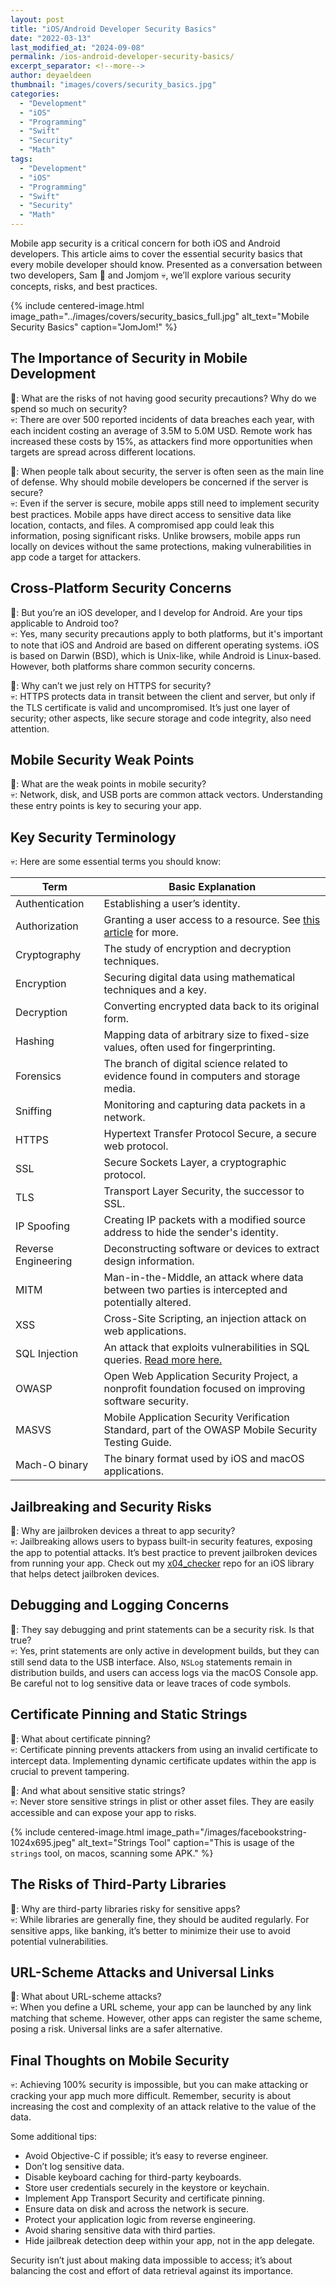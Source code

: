 ```yaml
---
layout: post
title: "iOS/Android Developer Security Basics"
date: "2022-03-13"
last_modified_at: "2024-09-08"
permalink: /ios-android-developer-security-basics/
excerpt_separator: <!--more-->
author: deyaeldeen
thumbnail: "images/covers/security_basics.jpg"
categories: 
  - "Development"
  - "iOS"
  - "Programming"
  - "Swift"
  - "Security"
  - "Math"
tags: 
  - "Development"
  - "iOS"
  - "Programming"
  - "Swift"
  - "Security"
  - "Math"
---
```


Mobile app security is a critical concern for both iOS and Android developers. This article aims to cover the essential security basics that every mobile developer should know. Presented as a conversation between two developers, Sam 🥸 and Jomjom 💀, we’ll explore various security concepts, risks, and best practices.

<!--more-->

{% 
include centered-image.html
image_path="../images/covers/security_basics_full.jpg"
alt_text="Mobile Security Basics"
caption="JomJom!" 
%}

## The Importance of Security in Mobile Development

🥸: What are the risks of not having good security precautions? Why do we spend so much on security?  
💀: There are over 500 reported incidents of data breaches each year, with each incident costing an average of 3.5M to 5.0M USD. Remote work has increased these costs by 15%, as attackers find more opportunities when targets are spread across different locations.

🥸: When people talk about security, the server is often seen as the main line of defense. Why should mobile developers be concerned if the server is secure?  
💀: Even if the server is secure, mobile apps still need to implement security best practices. Mobile apps have direct access to sensitive data like location, contacts, and files. A compromised app could leak this information, posing significant risks. Unlike browsers, mobile apps run locally on devices without the same protections, making vulnerabilities in app code a target for attackers.

## Cross-Platform Security Concerns

🥸: But you’re an iOS developer, and I develop for Android. Are your tips applicable to Android too?  
💀: Yes, many security precautions apply to both platforms, but it's important to note that iOS and Android are based on different operating systems. iOS is based on Darwin (BSD), which is Unix-like, while Android is Linux-based. However, both platforms share common security concerns.

🥸: Why can’t we just rely on HTTPS for security?  
💀: HTTPS protects data in transit between the client and server, but only if the TLS certificate is valid and uncompromised. It’s just one layer of security; other aspects, like secure storage and code integrity, also need attention.

## Mobile Security Weak Points

🥸: What are the weak points in mobile security?  
💀: Network, disk, and USB ports are common attack vectors. Understanding these entry points is key to securing your app.

## Key Security Terminology
💀: Here are some essential terms you should know:

| Term                     | Basic Explanation                                                                                                                                              |
|--------------------------|----------------------------------------------------------------------------------------------------------------------------------------------------------------|
| Authentication           | Establishing a user’s identity.                                                                                                                                 |
| Authorization            | Granting a user access to a resource. See [this article](https://www.sailpoint.com/identity-library/difference-between-authentication-and-authorization/) for more. |
| Cryptography             | The study of encryption and decryption techniques.                                                                                                              |
| Encryption               | Securing digital data using mathematical techniques and a key.                                                                                                  |
| Decryption               | Converting encrypted data back to its original form.                                                                                                            |
| Hashing                  | Mapping data of arbitrary size to fixed-size values, often used for fingerprinting.                                                                              |
| Forensics                | The branch of digital science related to evidence found in computers and storage media.                                                                          |
| Sniffing                 | Monitoring and capturing data packets in a network.                                                                                                             |
| HTTPS                    | Hypertext Transfer Protocol Secure, a secure web protocol.                                                                                                      |
| SSL                      | Secure Sockets Layer, a cryptographic protocol.                                                                                                                 |
| TLS                      | Transport Layer Security, the successor to SSL.                                                                                                                 |
| IP Spoofing              | Creating IP packets with a modified source address to hide the sender's identity.                                                                               |
| Reverse Engineering      | Deconstructing software or devices to extract design information.                                                                                               |
| MITM                     | Man-in-the-Middle, an attack where data between two parties is intercepted and potentially altered.                                                             |
| XSS                      | Cross-Site Scripting, an injection attack on web applications.                                                                                                  |
| SQL Injection            | An attack that exploits vulnerabilities in SQL queries. [Read more here.](https://www.w3schools.com/sql/sql_injection.asp)                                      |
| OWASP                    | Open Web Application Security Project, a nonprofit foundation focused on improving software security.                                                           |
| MASVS                    | Mobile Application Security Verification Standard, part of the OWASP Mobile Security Testing Guide.                                                             |
| Mach-O binary            | The binary format used by iOS and macOS applications.                                                                                                           |

## Jailbreaking and Security Risks

🥸: Why are jailbroken devices a threat to app security?  
💀: Jailbreaking allows users to bypass built-in security features, exposing the app to potential attacks. It’s best practice to prevent jailbroken devices from running your app. Check out my [x04_checker](https://github.com/deya-eldeen/x04_checker) repo for an iOS library that helps detect jailbroken devices.

## Debugging and Logging Concerns

🥸: They say debugging and print statements can be a security risk. Is that true?  
💀: Yes, print statements are only active in development builds, but they can still send data to the USB interface. Also, `NSLog` statements remain in distribution builds, and users can access logs via the macOS Console app. Be careful not to log sensitive data or leave traces of code symbols.

## Certificate Pinning and Static Strings

🥸: What about certificate pinning?  
💀: Certificate pinning prevents attackers from using an invalid certificate to intercept data. Implementing dynamic certificate updates within the app is crucial to prevent tampering.

🥸: And what about sensitive static strings?  
💀: Never store sensitive strings in plist or other asset files. They are easily accessible and can expose your app to risks.

{% 
include centered-image.html
image_path="/images/facebookstring-1024x695.jpeg"
alt_text="Strings Tool"
caption="This is usage of the `strings` tool, on macos, scanning some APK." 
%}

## The Risks of Third-Party Libraries

🥸: Why are third-party libraries risky for sensitive apps?  
💀: While libraries are generally fine, they should be audited regularly. For sensitive apps, like banking, it’s better to minimize their use to avoid potential vulnerabilities.

## URL-Scheme Attacks and Universal Links

🥸: What about URL-scheme attacks?  
💀: When you define a URL scheme, your app can be launched by any link matching that scheme. However, other apps can register the same scheme, posing a risk. Universal links are a safer alternative.

## Final Thoughts on Mobile Security

💀: Achieving 100% security is impossible, but you can make attacking or cracking your app much more difficult. Remember, security is about increasing the cost and complexity of an attack relative to the value of the data.

Some additional tips:

- Avoid Objective-C if possible; it’s easy to reverse engineer.
- Don’t log sensitive data.
- Disable keyboard caching for third-party keyboards.
- Store user credentials securely in the keystore or keychain.
- Implement App Transport Security and certificate pinning.
- Ensure data on disk and across the network is secure.
- Protect your application logic from reverse engineering.
- Avoid sharing sensitive data with third parties.
- Hide jailbreak detection deep within your app, not in the app delegate.

Security isn’t just about making data impossible to access; it’s about balancing the cost and effort of data retrieval against its importance.

